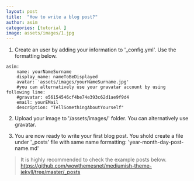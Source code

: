```yaml
---
layout: post
title:  "How to write a blog post?"
author: asim
categories: [tutorial ]
image: assets/images/1.jpg
---
```


1) Create an user by adding your information to '_config.yml'. Use the formatting below.

```
asim:
    name: yourNameSurname
    display_name: nameToBeDisplayed
    avatar: 'assets/images/yourNameSurname.jpg'
    #you can alternatively use your gravatar account by using following line:
    #gravatar: e56154546cf4be74e393c62d1ae9f9d4
    email: yourEMail
    description: "TellSomethingAboutYourself"
```

2) Upload your image to '/assets/images/' folder. You can alternatively use gravatar.

3) You are now ready to write your first blog post. You shold create a file under '_posts' file with same name formatting: 'year-month-day-post-name.md'

>It is highly recommended to check the example posts below.
https://github.com/wowthemesnet/mediumish-theme-jekyll/tree/master/_posts



